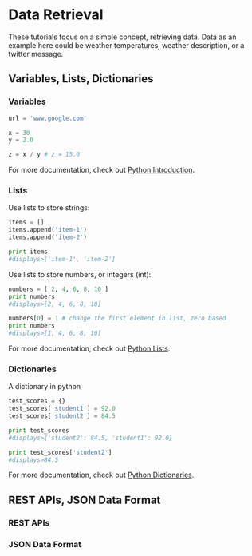 # Data Retrieval
These tutorials focus on a simple concept, retrieving data.  Data as an example here could be weather temperatures, weather description, or a twitter message.

## Variables, Lists, Dictionaries

### Variables

```python
url = 'www.google.com'

x = 30
y = 2.0

z = x / y # z = 15.0
```

For more documentation, check out [Python Introduction](http://docs.python.org/2/tutorial/introduction.html#an-informal-introduction-to-python).

### Lists

Use lists to store strings:
```python
items = []
items.append('item-1')
items.append('item-2')

print items
#displays>['item-1', 'item-2']
```

Use lists to store numbers, or integers (int):
```python
numbers = [ 2, 4, 6, 8, 10 ]
print numbers
#displays>[2, 4, 6, 8, 10]

numbers[0] = 1 # change the first element in list, zero based
print numbers
#displays>[1, 4, 6, 8, 10]
```

For more documentation, check out [Python Lists](http://docs.python.org/2/tutorial/datastructures.html#more-on-lists).

### Dictionaries
A dictionary in python 
```python
test_scores = {}
test_scores['student1'] = 92.0
test_scores['student2'] = 84.5

print test_scores
#displays>{'student2': 84.5, 'student1': 92.0}

print test_scores['student2']
#displays>84.5
```

For more documentation, check out [Python Dictionaries](http://docs.python.org/2/tutorial/datastructures.html#dictionaries).

## REST APIs, JSON Data Format

### REST APIs

### JSON Data Format
